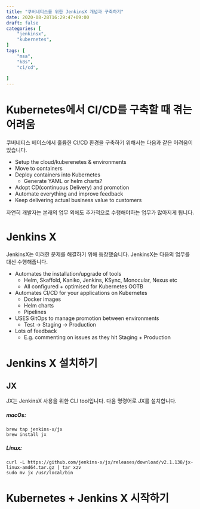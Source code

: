 ```yaml
---
title: "쿠버네티스를 위한 JenkinsX 개념과 구축하기"
date: 2020-08-28T16:29:47+09:00
draft: false
categories: [
    "jenkinsx",
    "kubernetes",
]
tags: [
    "msa",
    "k8s",
    "ci/cd",
    
]
---
```


# Kubernetes에서 CI/CD를 구축할 때 겪는 어려움
쿠버네티스 베이스에서 훌륭한 CI/CD 환경을 구축하기 위해서는 다음과 같은 어려움이 있습니다.
* Setup the cloud/kuberenetes & environments
* Move to containers
* Deploy containers into Kubernetes
  * Generate YAML or helm charts?
* Adopt CD(continuous Delivery) and promotion
* Automate everything and improve feedback
* Keep delivering actual business value to customers

자연히 개발자는 본래의 업무 외에도 추가적으로 수행해야하는 업무가 많아지게 됩니다.

# Jenkins X
JenkinsX는 이러한 문제를 해결하기 위해 등장했습니다. JenkinsX는 다음의 업무를 대신 수행해줍니다.
* Automates the installation/upgrade of tools
  * Helm, Skaffold, Kaniko, Jenkins, KSync, Monocular, Nexus etc
  * All configured + optimised for Kubernetes OOTB
* Automates CI/CD for your applications on Kubernetes
  * Docker images
  * Helm charts
  * Pipelines
* USES GitOps to manage promotion between environments
  * Test -> Staging -> Production
* Lots of feedback
  * E.g. commenting on issues as they hit Staging + Production

# Jenkins X 설치하기

## JX
JX는 JenkinsX 사용을 위한 CLI tool입니다. 다음 명령어로 JX를 설치합니다.

##### macOs:

```
brew tap jenkins-x/jx
brew install jx
```

##### Linux:

```
curl -L https://github.com/jenkins-x/jx/releases/download/v2.1.138/jx-linux-amd64.tar.gz | tar xzv 
sudo mv jx /usr/local/bin
```


# Kubernetes + Jenkins X 시작하기

